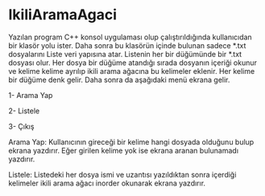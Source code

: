 # IkiliAramaAgaci

Yazılan program C++ konsol uygulaması olup çalıştırıldığında kullanıcıdan bir klasör yolu ister. Daha sonra bu klasörün içinde bulunan sadece *.txt dosyalarını Liste veri yapısına atar. Listenin her bir düğümünde bir *.txt dosyası olur. Her dosya bir düğüme atandığı sırada dosyanın içeriği okunur ve kelime kelime ayrılıp ikili arama ağacına bu kelimeler eklenir. Her kelime bir düğüme denk gelir. Daha sonra da aşağıdaki menü ekrana gelir.

1- Arama Yap

2- Listele

3- Çıkış

Arama Yap:
Kullanıcının gireceği bir kelime hangi dosyada olduğunu bulup ekrana yazdırır. Eğer girilen kelime yok ise ekrana aranan bulunamadı yazdırır.

Listele:
Listedeki her dosya ismi ve uzantısı yazıldıktan sonra içerdiği kelimeler ikili arama ağacı inorder okunarak ekrana yazdırır.

